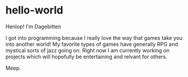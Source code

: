 # hello-world

Henlop! I'm Dagebitten

I got into programming because I really love the way that games take you into another world! My favorite types of games have generally RPG and mystical sorts of jazz going on. Right now I am currently working on projects which will hopefully be entertaining and relvant for others.

Meep.

